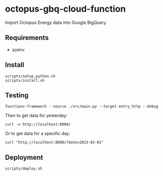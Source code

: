 # octopus-gbq-cloud-function
Import Octopus Energy data into Google BigQuery

## Requirements

* pyenv

## Install

```
scripts/setup_python.sh
scripts/install.sh
```

## Testing

```
functions-framework --source ./src/main.py --target entry_http --debug
```

Then to get data for yesterday:

```
curl -v http://localhost:8080/
```

Or to get data for a specific day:

```
curl "http://localhost:8080/?date=2023-03-01"
```

## Deployment

```
scripts/deploy.sh
```
